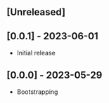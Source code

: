 ## [Unreleased]

## [0.0.1] - 2023-06-01

- Initial release

## [0.0.0] - 2023-05-29

- Bootstrapping
